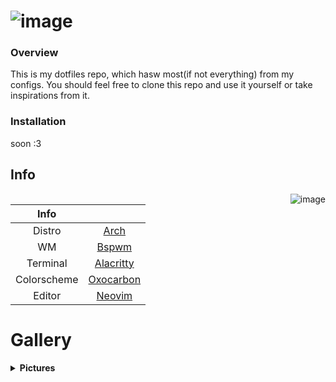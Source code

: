 # ![image](https://github.com/lyeexistindo/dotfiles/blob/main/Pictures/gallery/head.png?raw=true)
### Overview

This is my dotfiles repo, which hasw most(if not everything) from my configs.
You should feel free to clone this repo and use it yourself or take inspirations from it.

### Installation
soon :3

## **Info**
<img src="SOURCE" align="right" alt="image">

|Info |     |
|:---:|:---:|
|Distro|[Arch](https://archlinux.org/)|
|WM|[Bspwm](https://github.com/baskerville/bspwm)|
|Terminal|[Alacritty](https://github.com/alacritty/alacritty)|
|Colorscheme|[Oxocarbon](https://github.com/nyoom-engineering/oxocarbon.nvim)|
|Editor|[Neovim](https://github.com/neovim/neovim)|

# **Gallery**
<details>
<summary><b>Pictures</b></summary>
 
![image](SOURCE)
!!

</details>

